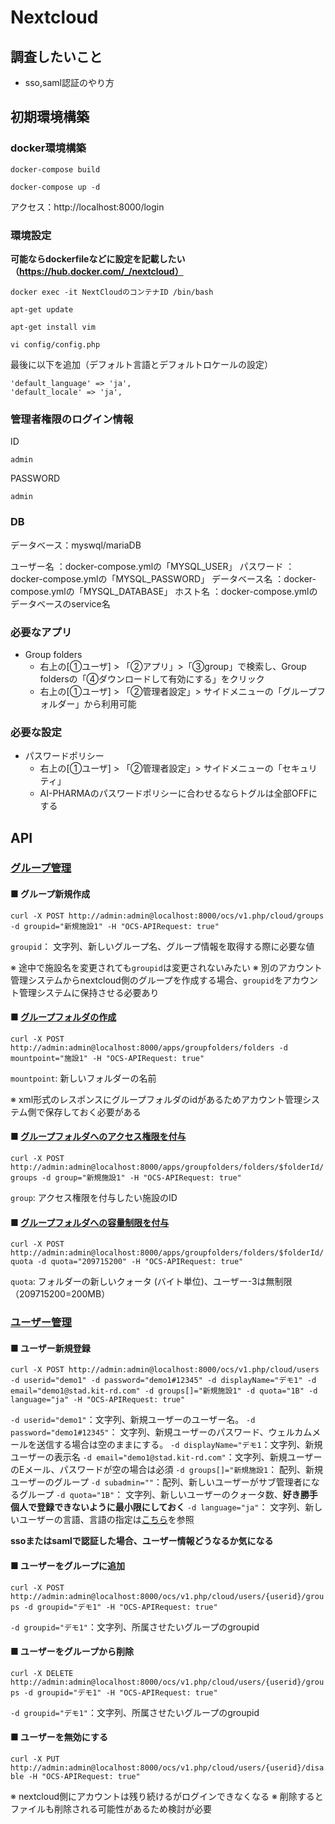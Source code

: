 # Nextcloud

## 調査したいこと

- sso,saml認証のやり方

## 初期環境構築

### docker環境構築

```text
docker-compose build
```

```text
docker-compose up -d
```

アクセス：http://localhost:8000/login

### 環境設定

**可能ならdockerfileなどに設定を記載したい（https://hub.docker.com/_/nextcloud）**

```text
docker exec -it NextCloudのコンテナID /bin/bash
```

```text
apt-get update
```

```text
apt-get install vim
```

```text
vi config/config.php
```

最後に以下を追加（デフォルト言語とデフォルトロケールの設定）

```text
'default_language' => 'ja',
'default_locale' => 'ja',
```

### 管理者権限のログイン情報

ID

```text
admin
```

PASSWORD

```text
admin
```

### DB

データベース：myswql/mariaDB

ユーザー名 ：docker-compose.ymlの「MYSQL_USER」
パスワード ：docker-compose.ymlの「MYSQL_PASSWORD」
データベース名 ：docker-compose.ymlの「MYSQL_DATABASE」
ホスト名 ：docker-compose.ymlのデータベースのservice名

### 必要なアプリ

- Group folders
  - 右上の[①ユーザ] > 「②アプリ」>「③group」で検索し、Group foldersの「④ダウンロードして有効にする」をクリック
  - 右上の[①ユーザ] > 「②管理者設定」> サイドメニューの「グループフォルダー」から利用可能

### 必要な設定

- パスワードポリシー
  - 右上の[①ユーザ] > 「②管理者設定」> サイドメニューの「セキュリティ」
  - AI-PHARMAのパスワードポリシーに合わせるならトグルは全部OFFにする

## API

### [グループ管理](https://docs.nextcloud.com/server/latest/admin_manual/configuration_user/instruction_set_for_groups.html)

#### ■ グループ新規作成

`curl -X POST http://admin:admin@localhost:8000/ocs/v1.php/cloud/groups -d groupid="新規施設1" -H "OCS-APIRequest: true"`

`groupid`： 文字列、新しいグループ名、グループ情報を取得する際に必要な値

※ 途中で施設名を変更されても`groupid`は変更されないみたい
※ 別のアカウント管理システムからnextcloud側のグループを作成する場合、`groupid`をアカウント管理システムに保持させる必要あり

#### ■ [グループフォルダの作成](https://github.com/nextcloud/groupfolders?tab=readme-ov-file#apis)

`curl -X POST http://admin:admin@localhost:8000/apps/groupfolders/folders -d mountpoint="施設1" -H "OCS-APIRequest: true"`

`mountpoint`: 新しいフォルダーの名前

※ xml形式のレスポンスにグループフォルダのidがあるためアカウント管理システム側で保存しておく必要がある

#### ■ [グループフォルダへのアクセス権限を付与](https://github.com/nextcloud/groupfolders?tab=readme-ov-file#apis)

`curl -X POST http://admin:admin@localhost:8000/apps/groupfolders/folders/$folderId/groups -d group="新規施設1" -H "OCS-APIRequest: true"`

`group`: アクセス権限を付与したい施設のID

#### ■ [グループフォルダへの容量制限を付与](https://github.com/nextcloud/groupfolders?tab=readme-ov-file#apis)

`curl -X POST http://admin:admin@localhost:8000/apps/groupfolders/folders/$folderId/quota -d quota="209715200" -H "OCS-APIRequest: true"`

`quota`: フォルダーの新しいクォータ (バイト単位)、ユーザー-3は無制限（209715200=200MB）



### [ユーザー管理](https://docs.nextcloud.com/server/latest/admin_manual/configuration_user/index.html)

#### ■ ユーザー新規登録

`curl -X POST http://admin:admin@localhost:8000/ocs/v1.php/cloud/users -d userid="demo1" -d password="demo1#12345" -d displayName="デモ1" -d email="demo1@stad.kit-rd.com" -d groups[]="新規施設1" -d quota="1B" -d language="ja" -H "OCS-APIRequest: true"`

`-d userid="demo1"`：文字列、新規ユーザーのユーザー名。
`-d password="demo1#12345"`： 文字列、新規ユーザーのパスワード、ウェルカムメールを送信する場合は空のままにする。
`-d displayName="デモ1`：文字列、新規ユーザーの表示名
`-d email="demo1@stad.kit-rd.com"`：文字列、新規ユーザーのEメール、パスワードが空の場合は必須
`-d groups[]="新規施設1`： 配列、新規ユーザーのグループ
`-d subadmin=""`：配列、新しいユーザーがサブ管理者になるグループ
`-d quota="1B"`： 文字列、新しいユーザーのクォータ数、**好き勝手個人で登録できないように最小限にしておく**
`-d language="ja"`： 文字列、新しいユーザーの言語、言語の指定は[こちら](https://explore.transifex.com/languages/)を参照

**ssoまたはsamlで認証した場合、ユーザー情報どうなるか気になる**

#### ■ ユーザーをグループに追加

`curl -X POST http://admin:admin@localhost:8000/ocs/v1.php/cloud/users/{userid}/groups -d groupid="デモ1" -H "OCS-APIRequest: true"`

`-d groupid="デモ1"`：文字列、所属させたいグループのgroupid

#### ■ ユーザーをグループから削除

`curl -X DELETE http://admin:admin@localhost:8000/ocs/v1.php/cloud/users/{userid}/groups -d groupid="デモ1" -H "OCS-APIRequest: true"`

`-d groupid="デモ1"`：文字列、所属させたいグループのgroupid


#### ■ ユーザーを無効にする

`curl -X PUT http://admin:admin@localhost:8000/ocs/v1.php/cloud/users/{userid}/disable -H "OCS-APIRequest: true"`

※ nextcloud側にアカウントは残り続けるがログインできなくなる
※ 削除するとファイルも削除される可能性があるため検討が必要